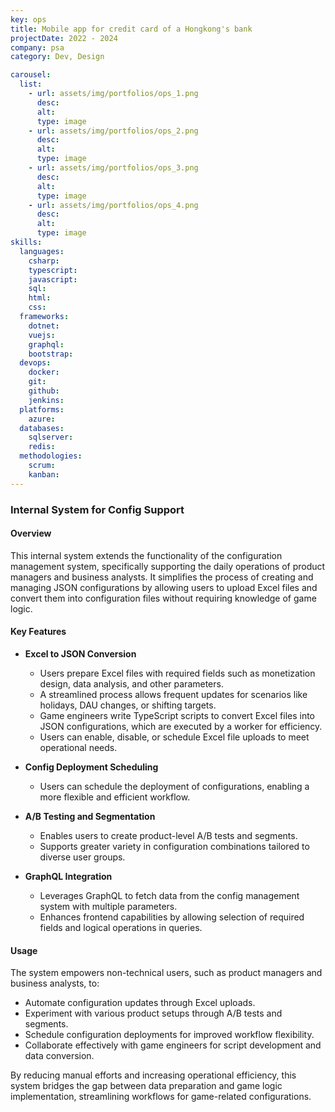 ```yaml
---
key: ops
title: Mobile app for credit card of a Hongkong's bank
projectDate: 2022 - 2024
company: psa
category: Dev, Design

carousel:
  list:
    - url: assets/img/portfolios/ops_1.png
      desc:
      alt:
      type: image
    - url: assets/img/portfolios/ops_2.png
      desc:
      alt:
      type: image
    - url: assets/img/portfolios/ops_3.png
      desc:
      alt:
      type: image
    - url: assets/img/portfolios/ops_4.png
      desc:
      alt:
      type: image
skills:
  languages:
    csharp:
    typescript:
    javascript:
    sql:
    html:
    css:
  frameworks:
    dotnet:
    vuejs:
    graphql:
    bootstrap:
  devops:
    docker:
    git:
    github:
    jenkins:
  platforms:
    azure:
  databases:
    sqlserver:
    redis:
  methodologies:
    scrum:
    kanban:
---
```

### Internal System for Config Support

#### Overview

This internal system extends the functionality of the configuration management system, specifically supporting the daily operations of product managers and business analysts. It simplifies the process of creating and managing JSON configurations by allowing users to upload Excel files and convert them into configuration files without requiring knowledge of game logic.

#### Key Features
- **Excel to JSON Conversion**  
  - Users prepare Excel files with required fields such as monetization design, data analysis, and other parameters.  
  - A streamlined process allows frequent updates for scenarios like holidays, DAU changes, or shifting targets.  
  - Game engineers write TypeScript scripts to convert Excel files into JSON configurations, which are executed by a worker for efficiency.  
  - Users can enable, disable, or schedule Excel file uploads to meet operational needs.  

- **Config Deployment Scheduling**  
  - Users can schedule the deployment of configurations, enabling a more flexible and efficient workflow.  

- **A/B Testing and Segmentation**  
  - Enables users to create product-level A/B tests and segments.  
  - Supports greater variety in configuration combinations tailored to diverse user groups.  

- **GraphQL Integration**  
  - Leverages GraphQL to fetch data from the config management system with multiple parameters.  
  - Enhances frontend capabilities by allowing selection of required fields and logical operations in queries.  

#### Usage
The system empowers non-technical users, such as product managers and business analysts, to:
- Automate configuration updates through Excel uploads.  
- Experiment with various product setups through A/B tests and segments.  
- Schedule configuration deployments for improved workflow flexibility.  
- Collaborate effectively with game engineers for script development and data conversion.  

By reducing manual efforts and increasing operational efficiency, this system bridges the gap between data preparation and game logic implementation, streamlining workflows for game-related configurations.
